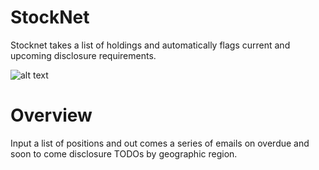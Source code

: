 # StockNet
Stocknet takes a list of holdings and automatically flags current and upcoming disclosure requirements.

![alt text](https://img.shields.io/static/v1?label=license&message=Apache-2.0&color=green)

# Overview

Input a list of positions and out comes a series of emails on overdue and soon to come disclosure TODOs by geographic region.
